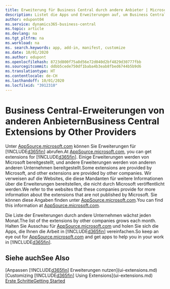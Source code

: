 ```yaml
---
title: Erweiterung für Business Central durch andere Anbieter | Microsoft Docs
description: Listet die Apps und Erweiterungen auf, um Business Central, die von anderen Mandanten bereitgestellt werden, anzupassen.
author: edupont04
ms.service: dynamics365-business-central
ms.topic: article
ms.devlang: na
ms.tgt_pltfrm: na
ms.workload: na
ms. search.keywords: app, add-in, manifest, customize
ms.date: 10/01/2020
ms.author: edupont
ms.openlocfilehash: 8723d800f75a8d56e72d040d2bf4829d30777fbb
ms.sourcegitcommit: ddbb5cede750df1baba4b3eab8fbed6744b5b9d6
ms.translationtype: HT
ms.contentlocale: de-CH
ms.lasthandoff: 10/01/2020
ms.locfileid: "3912310"
---
```

# <a name="business-central-extensions-by-other-providers"></a><span data-ttu-id="b1fd4-103">Business Central-Erweiterungen von anderen Anbietern</span><span class="sxs-lookup"><span data-stu-id="b1fd4-103">Business Central Extensions by Other Providers</span></span>

<span data-ttu-id="b1fd4-104">Unter [AppSource.microsoft.com](https://appsource.microsoft.com/) können Sie Erweiterungen für [!INCLUDE[d365fin](includes/d365fin_md.md)] abrufen.</span><span class="sxs-lookup"><span data-stu-id="b1fd4-104">At [AppSource.microsoft.com](https://appsource.microsoft.com/), you can get extensions for [!INCLUDE[d365fin](includes/d365fin_md.md)].</span></span> <span data-ttu-id="b1fd4-105">Einige Erweiterungen werden von Microsoft bereitgestellt, und andere Erweiterungen werden von anderen anderen Unternehmen bereitgestellt.</span><span class="sxs-lookup"><span data-stu-id="b1fd4-105">Some extensions are provided by Microsoft, and other extensions are provided by other companies.</span></span> <span data-ttu-id="b1fd4-106">Wir verweisen auf die Websites, die diese Mandanten für weitere Informationen über die Erweiterungen bereitstellen, die nicht durch Microsoft veröffentlicht werden.</span><span class="sxs-lookup"><span data-stu-id="b1fd4-106">We refer to the websites that these companies provide for more information about the extensions that are not published by Microsoft.</span></span> <span data-ttu-id="b1fd4-107">Sie können diese Angaben finden unter [AppSource.microsoft.com](https://go.microsoft.com/fwlink/?linkid=2081646).</span><span class="sxs-lookup"><span data-stu-id="b1fd4-107">You can find this information at [AppSource.microsoft.com](https://go.microsoft.com/fwlink/?linkid=2081646).</span></span>  

<span data-ttu-id="b1fd4-108">Die Liste der Erweiterungen durch andere Unternehmen wächst jeden Monat.</span><span class="sxs-lookup"><span data-stu-id="b1fd4-108">The list of the extensions by other companies grows each month.</span></span> <span data-ttu-id="b1fd4-109">Halten Sie Ausschau für [AppSource.microsoft.com](https://go.microsoft.com/fwlink/?linkid=2081646) und holen Sie sich die Apps, die Ihnen die Arbeit in [!INCLUDE[d365fin](includes/d365fin_md.md)] vereinfachen.</span><span class="sxs-lookup"><span data-stu-id="b1fd4-109">So keep an eye out for [AppSource.microsoft.com](https://go.microsoft.com/fwlink/?linkid=2081646) and get apps to help you in your work in [!INCLUDE[d365fin](includes/d365fin_md.md)].</span></span>  

## <a name="see-also"></a><span data-ttu-id="b1fd4-110">Siehe auch</span><span class="sxs-lookup"><span data-stu-id="b1fd4-110">See Also</span></span>

<span data-ttu-id="b1fd4-111">[Anpassen [!INCLUDE[d365fin](includes/d365fin_md.md)] Erweiterungen nutzen](ui-extensions.md)</span><span class="sxs-lookup"><span data-stu-id="b1fd4-111">[Customizing [!INCLUDE[d365fin](includes/d365fin_md.md)] Using Extensions](ui-extensions.md)</span></span>  
[<span data-ttu-id="b1fd4-112">Erste Schritte</span><span class="sxs-lookup"><span data-stu-id="b1fd4-112">Getting Started</span></span>](product-get-started.md)  
